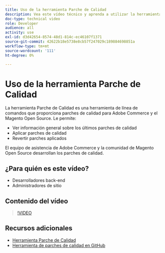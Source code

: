 ```yaml
---
title: Uso de la herramienta Parche de Calidad
description: Vea este vídeo técnico y aprenda a utilizar la herramienta Parche de Calidad para Adobe Commerce y Magento Open Source.
doc-type: technical video
role: Developer
audience: all
activity: use
exl-id: d3d42654-8574-48d1-814c-ec46107f1371
source-git-commit: 42622b18e5738e8cb57f247029c189884698851a
workflow-type: tm+mt
source-wordcount: '111'
ht-degree: 0%

---
```


# Uso de la herramienta Parche de Calidad

La herramienta Parche de Calidad es una herramienta de línea de comandos que proporciona parches de calidad para Adobe Commerce y el Magento Open Source. Le permite:

- Ver información general sobre los últimos parches de calidad
- Aplicar parches de calidad
- Revertir parches aplicados

El equipo de asistencia de Adobe Commerce y la comunidad de Magento Open Source desarrollan los parches de calidad.

## ¿Para quién es este vídeo?

- Desarrolladores back-end
- Administradores de sitio

## Contenido del vídeo

>[!VIDEO](https://video.tv.adobe.com/v/344000?quality=12&learn=on)

## Recursos adicionales

- [Herramienta Parche de Calidad](https://devdocs.magento.com/quality-patches/tool.html)
- [Herramienta de parches de calidad en GitHub](https://github.com/magento/quality-patches)
